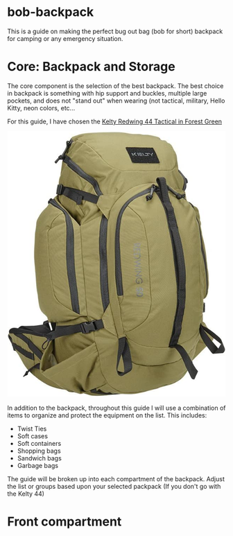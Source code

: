 # bob-backpack
This is a guide on making the perfect bug out bag (bob for short) backpack for camping or any emergency situation.

# Core: Backpack and Storage
The core component is the selection of the best backpack. The best choice in backpack is something with hip support and buckles, multiple large pockets, and does not "stand out" when wearing (not tactical, military, Hello Kitty, neon colors, etc...

For this guide, I have chosen the [Kelty Redwing 44 Tactical in Forest Green](https://tinyurl.com/25w883pa)

![Screenshot of the Kelty Redwing 44 Tactical in Forest Green.](pictures/kelty_backpack.jpg)

In addition to the backpack, throughout this guide I will use a combination of items to organize and protect the equipment on the list.  This includes:

- Twist Ties
- Soft cases
- Soft containers
- Shopping bags
- Sandwich bags
- Garbage bags

The guide will be broken up into each compartment of the backpack.  Adjust the list or groups based upon your selected packpack (If you don't go with the Kelty 44)

# Front compartment
